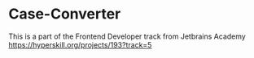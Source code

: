 # Case-Converter
 This is a part of the Frontend Developer track from Jetbrains Academy
 <br>
 https://hyperskill.org/projects/193?track=5
